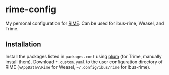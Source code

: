 # rime-config

My personal configuration for [RIME](https://rime.im).
Can be used for ibus-rime, Weasel, and Trime.

## Installation

Install the packages listed in `packages.conf` using
[plum](https://github.com/rime/plum)
(for Trime, manually install them).
Download `*.custom.yaml` to the user configuration directory of RIME
(`%AppData%\Rime` for Weasel, `~/.config/ibus/rime` for ibus-rime).
